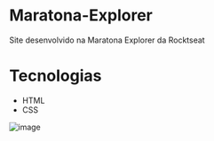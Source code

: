 # Maratona-Explorer
Site desenvolvido na Maratona Explorer da Rocktseat

# Tecnologias
- HTML
- CSS

![image](https://user-images.githubusercontent.com/95721308/178255066-607f82dd-8a42-4b54-b451-6ae00a64e4c9.png)
